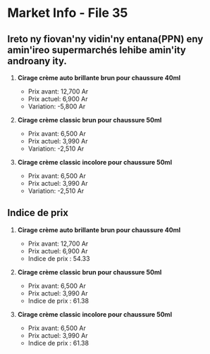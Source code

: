 # Market Info - File 35

## Ireto ny fiovan'ny vidin'ny entana(PPN) eny amin'ireo supermarchés lehibe amin'ity androany ity.

1. **Cirage crème auto brillante brun pour chaussure 40ml**
   - Prix avant: 12,700 Ar
   - Prix actuel: 6,900 Ar
   - Variation: -5,800 Ar

2. **Cirage crème classic brun pour chaussure 50ml**
   - Prix avant: 6,500 Ar
   - Prix actuel: 3,990 Ar
   - Variation: -2,510 Ar

3. **Cirage crème classic incolore pour chaussure 50ml**
   - Prix avant: 6,500 Ar
   - Prix actuel: 3,990 Ar
   - Variation: -2,510 Ar



## Indice de prix

1. **Cirage crème auto brillante brun pour chaussure 40ml**
   - Prix avant: 12,700 Ar
   - Prix actuel: 6,900 Ar
   - Indice de prix : 54.33

2. **Cirage crème classic brun pour chaussure 50ml**
   - Prix avant: 6,500 Ar
   - Prix actuel: 3,990 Ar
   - Indice de prix : 61.38

3. **Cirage crème classic incolore pour chaussure 50ml**
   - Prix avant: 6,500 Ar
   - Prix actuel: 3,990 Ar
   - Indice de prix : 61.38

